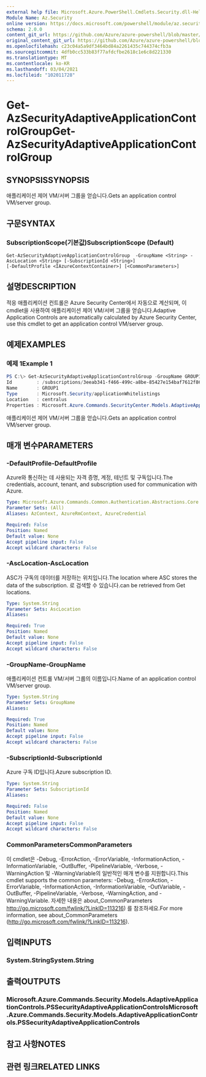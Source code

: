 ```yaml
---
external help file: Microsoft.Azure.PowerShell.Cmdlets.Security.dll-Help.xml
Module Name: Az.Security
online version: https://docs.microsoft.com/powershell/module/az.security/Get-AzSecurityAdaptiveApplicationControlGroup
schema: 2.0.0
content_git_url: https://github.com/Azure/azure-powershell/blob/master/src/Security/Security/help/Get-AzSecurityAdaptiveApplicationControlGroup.md
original_content_git_url: https://github.com/Azure/azure-powershell/blob/master/src/Security/Security/help/Get-AzSecurityAdaptiveApplicationControlGroup.md
ms.openlocfilehash: c23c04a5a9df3464bd84a2261435c744374cfb3a
ms.sourcegitcommit: 4dfb0cc533b83f77afdcfbe2618c1e6c8d221330
ms.translationtype: MT
ms.contentlocale: ko-KR
ms.lasthandoff: 03/04/2021
ms.locfileid: "102011728"
---
```

# <span data-ttu-id="3b666-101">Get-AzSecurityAdaptiveApplicationControlGroup</span><span class="sxs-lookup"><span data-stu-id="3b666-101">Get-AzSecurityAdaptiveApplicationControlGroup</span></span>

## <span data-ttu-id="3b666-102">SYNOPSIS</span><span class="sxs-lookup"><span data-stu-id="3b666-102">SYNOPSIS</span></span>
<span data-ttu-id="3b666-103">애플리케이션 제어 VM/서버 그룹을 얻습니다.</span><span class="sxs-lookup"><span data-stu-id="3b666-103">Gets an application control VM/server group.</span></span>

## <span data-ttu-id="3b666-104">구문</span><span class="sxs-lookup"><span data-stu-id="3b666-104">SYNTAX</span></span>

### <span data-ttu-id="3b666-105">SubscriptionScope(기본값)</span><span class="sxs-lookup"><span data-stu-id="3b666-105">SubscriptionScope (Default)</span></span>
```
Get-AzSecurityAdaptiveApplicationControlGroup  -GroupName <String> -AscLocation <String> [-SubscriptionId <String>]
[-DefaultProfile <IAzureContextContainer>] [<CommonParameters>]
```

## <span data-ttu-id="3b666-106">설명</span><span class="sxs-lookup"><span data-stu-id="3b666-106">DESCRIPTION</span></span>
<span data-ttu-id="3b666-107">적응 애플리케이션 컨트롤은 Azure Security Center에서 자동으로 계산되며, 이 cmdlet을 사용하여 애플리케이션 제어 VM/서버 그룹을 얻습니다.</span><span class="sxs-lookup"><span data-stu-id="3b666-107">Adaptive Application Controls are automatically calculated by Azure Security Center, use this cmdlet to get an application control VM/server group.</span></span>

## <span data-ttu-id="3b666-108">예제</span><span class="sxs-lookup"><span data-stu-id="3b666-108">EXAMPLES</span></span>

### <span data-ttu-id="3b666-109">예제 1</span><span class="sxs-lookup"><span data-stu-id="3b666-109">Example 1</span></span>
```powershell
PS C:\> Get-AzSecurityAdaptiveApplicationControlGroup -GroupName GROUP1 -AscLocation centralus
Id         : /subscriptions/3eeab341-f466-499c-a8be-85427e154baf7612f869/providers/Microsoft.Security/locations/centralus/applicationWhitelistings/GROUP1
Name       : GROUP1
Type       : Microsoft.Security/applicationWhitelistings
Location   : centralus
Properties : Microsoft.Azure.Commands.SecurityCenter.Models.AdaptiveApplicationControls.PSSecurityAdaptiveApplicationControlsProperties
```
<span data-ttu-id="3b666-110">애플리케이션 제어 VM/서버 그룹을 얻습니다.</span><span class="sxs-lookup"><span data-stu-id="3b666-110">Gets an application control VM/server group.</span></span>


## <span data-ttu-id="3b666-111">매개 변수</span><span class="sxs-lookup"><span data-stu-id="3b666-111">PARAMETERS</span></span>

### <span data-ttu-id="3b666-112">-DefaultProfile</span><span class="sxs-lookup"><span data-stu-id="3b666-112">-DefaultProfile</span></span>
<span data-ttu-id="3b666-113">Azure와 통신하는 데 사용되는 자격 증명, 계정, 테넌트 및 구독입니다.</span><span class="sxs-lookup"><span data-stu-id="3b666-113">The credentials, account, tenant, and subscription used for communication with Azure.</span></span>

```yaml
Type: Microsoft.Azure.Commands.Common.Authentication.Abstractions.Core.IAzureContextContainer
Parameter Sets: (All)
Aliases: AzContext, AzureRmContext, AzureCredential

Required: False
Position: Named
Default value: None
Accept pipeline input: False
Accept wildcard characters: False
```

### <span data-ttu-id="3b666-114">-AscLocation</span><span class="sxs-lookup"><span data-stu-id="3b666-114">-AscLocation</span></span>
<span data-ttu-id="3b666-115">ASC가 구독의 데이터를 저장하는 위치입니다.</span><span class="sxs-lookup"><span data-stu-id="3b666-115">The location where ASC stores the data of the subscription.</span></span> <span data-ttu-id="3b666-116">로 검색할 수 있습니다.</span><span class="sxs-lookup"><span data-stu-id="3b666-116">can be retrieved from Get locations.</span></span>

```yaml
Type: System.String
Parameter Sets: AscLocation
Aliases:

Required: True
Position: Named
Default value: None
Accept pipeline input: False
Accept wildcard characters: False
```

### <span data-ttu-id="3b666-117">-GroupName</span><span class="sxs-lookup"><span data-stu-id="3b666-117">-GroupName</span></span>
<span data-ttu-id="3b666-118">애플리케이션 컨트롤 VM/서버 그룹의 이름입니다.</span><span class="sxs-lookup"><span data-stu-id="3b666-118">Name of an application control VM/server group.</span></span>

```yaml
Type: System.String
Parameter Sets: GroupName
Aliases:

Required: True
Position: Named
Default value: None
Accept pipeline input: False
Accept wildcard characters: False
```

### <span data-ttu-id="3b666-119">-SubscriptionId</span><span class="sxs-lookup"><span data-stu-id="3b666-119">-SubscriptionId</span></span>
<span data-ttu-id="3b666-120">Azure 구독 ID입니다.</span><span class="sxs-lookup"><span data-stu-id="3b666-120">Azure subscription ID.</span></span>

```yaml
Type: System.String
Parameter Sets: SubscriptionId
Aliases:

Required: False
Position: Named
Default value: None
Accept pipeline input: False
Accept wildcard characters: False
```


### <span data-ttu-id="3b666-121">CommonParameters</span><span class="sxs-lookup"><span data-stu-id="3b666-121">CommonParameters</span></span>
<span data-ttu-id="3b666-122">이 cmdlet은 -Debug, -ErrorAction, -ErrorVariable, -InformationAction, -InformationVariable, -OutBuffer, -PipelineVariable, -Verbose, -WarningAction 및 -WarningVariable의 일반적인 매개 변수를 지원합니다.</span><span class="sxs-lookup"><span data-stu-id="3b666-122">This cmdlet supports the common parameters: -Debug, -ErrorAction, -ErrorVariable, -InformationAction, -InformationVariable, -OutVariable, -OutBuffer, -PipelineVariable, -Verbose, -WarningAction, and -WarningVariable.</span></span> <span data-ttu-id="3b666-123">자세한 내용은 about_CommonParameters http://go.microsoft.com/fwlink/?LinkID=113216) 를 참조하세요.</span><span class="sxs-lookup"><span data-stu-id="3b666-123">For more information, see about_CommonParameters (http://go.microsoft.com/fwlink/?LinkID=113216).</span></span>

## <span data-ttu-id="3b666-124">입력</span><span class="sxs-lookup"><span data-stu-id="3b666-124">INPUTS</span></span>

### <span data-ttu-id="3b666-125">System.String</span><span class="sxs-lookup"><span data-stu-id="3b666-125">System.String</span></span>

## <span data-ttu-id="3b666-126">출력</span><span class="sxs-lookup"><span data-stu-id="3b666-126">OUTPUTS</span></span>

### <span data-ttu-id="3b666-127">Microsoft.Azure.Commands.Security.Models.AdaptiveApplicationControls.PSSecurityAdaptiveApplicationControls</span><span class="sxs-lookup"><span data-stu-id="3b666-127">Microsoft.Azure.Commands.Security.Models.AdaptiveApplicationControls.PSSecurityAdaptiveApplicationControls</span></span>

## <span data-ttu-id="3b666-128">참고 사항</span><span class="sxs-lookup"><span data-stu-id="3b666-128">NOTES</span></span>

## <span data-ttu-id="3b666-129">관련 링크</span><span class="sxs-lookup"><span data-stu-id="3b666-129">RELATED LINKS</span></span>